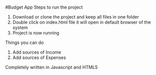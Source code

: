 #Budget App
Steps to run the project
1. Download or clone the project and keep all files in one folder
2. Double click on index.html file it will open in default browser of the system
3. Project is now running

Things you can do
1. Add sources of Income
2. Add sources of Expenses

Completely written in Javascript and HTML5

